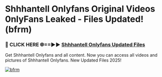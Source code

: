 # Shhhantell Onlyfans Original Videos 0nlyFans Leaked - Files Updated! (bfrm)

<h3>🔴 CLICK HERE 🌐==►► <a href="https://tinyurl.com/ehrbuxhb" rel="nofollow">Shhhantell Onlyfans Updated Files</a></h3>

Get Shhhantell Onlyfans and all content. Now you can access all videos and pictures of Shhhantell Onlyfans. New Updated Files 2025!

[![bfrm](https://i.imgur.com/lVYEuWS.gif)](https://tinyurl.com/ehrbuxhb)
